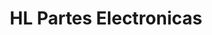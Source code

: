 ---
title: "HL Partes Electronicas"
url: /barrios-unidos/hl-partes-electronicas/
shop: Autoteile
---